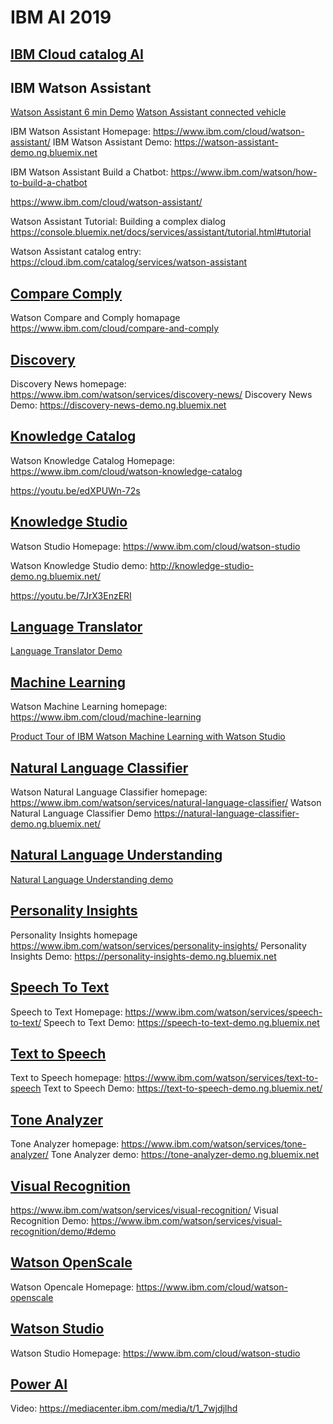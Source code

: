# IBM AI 2019

## [IBM Cloud catalog AI](https://console.bluemix.net/catalog/?category=ai)

## IBM Watson Assistant

[Watson Assistant 6 min Demo](https://mediacenter.ibm.com/media/t/0_or8qwtp5)
[Watson Assistant connected vehicle](https://mediacenter.ibm.com/media/IBM+Watson+Assistant+for+today%27s+connected+vehicles/1_fjk3r4po)

IBM Watson Assistant Homepage: https://www.ibm.com/cloud/watson-assistant/
IBM Watson Assistant Demo: https://watson-assistant-demo.ng.bluemix.net

IBM Watson Assistant Build a Chatbot: https://www.ibm.com/watson/how-to-build-a-chatbot

https://www.ibm.com/cloud/watson-assistant/

Watson Assistant Tutorial: Building a complex dialog https://console.bluemix.net/docs/services/assistant/tutorial.html#tutorial

Watson Assistant catalog entry: https://cloud.ibm.com/catalog/services/watson-assistant

## [Compare Comply](https://console.bluemix.net/catalog/services/compare-comply)

   Watson Compare and Comply homapage https://www.ibm.com/cloud/compare-and-comply

## [Discovery](https://console.bluemix.net/catalog/services/discovery)
   Discovery News homepage: https://www.ibm.com/watson/services/discovery-news/
   Discovery News Demo: https://discovery-news-demo.ng.bluemix.net


## [Knowledge Catalog](https://console.bluemix.net/catalog/services/knowledge-catalog)
   Watson Knowledge Catalog Homepage: https://www.ibm.com/cloud/watson-knowledge-catalog
   
   https://youtu.be/edXPUWn-72s

## [Knowledge Studio](https://console.bluemix.net/catalog/services/knowledge-studio)
   
   Watson Studio Homepage:  https://www.ibm.com/cloud/watson-studio
  
   Watson Knowledge Studio demo: http://knowledge-studio-demo.ng.bluemix.net/

   https://youtu.be/7JrX3EnzERI


## [Language Translator](https://console.bluemix.net/catalog/services/language-translator)
   [Language Translator Demo](https://language-translator-demo.ng.bluemix.net)
   
## [Machine Learning](https://console.bluemix.net/catalog/services/machine-learning) 
   Watson Machine Learning homepage: https://www.ibm.com/cloud/machine-learning 
   
   [Product Tour of IBM Watson Machine Learning with Watson Studio](https://www.ibm.com/cloud/garage/dte/producttour/product-tour-ibm-watson-machine-learning-watson-studio)

## [Natural Language Classifier](https://console.bluemix.net/catalog/services/natural-language-classifier)
   Watson Natural Language Classifier homepage: https://www.ibm.com/watson/services/natural-language-classifier/
   Watson Natural Language Classifier Demo https://natural-language-classifier-demo.ng.bluemix.net/

## [Natural Language Understanding](https://console.bluemix.net/catalog/services/natural-language-understanding)

   <a href="https://natural-language-understanding-demo.ng.bluemix.net">Natural Language Understanding demo</a>

## [Personality Insights](https://console.bluemix.net/catalog/services/personality-insights)
   Personality Insights homepage https://www.ibm.com/watson/services/personality-insights/
   Personality Insights Demo: https://personality-insights-demo.ng.bluemix.net

## [Speech To Text](https://console.bluemix.net/catalog/services/speech-to-text)
   Speech to Text Homepage: https://www.ibm.com/watson/services/speech-to-text/
   Speech to Text Demo: https://speech-to-text-demo.ng.bluemix.net

## [Text to Speech](https://console.bluemix.net/catalog/services/text-to-speech)
   Text to Speech homepage: https://www.ibm.com/watson/services/text-to-speech
   Text to Speech Demo: https://text-to-speech-demo.ng.bluemix.net/

## [Tone Analyzer](https://console.bluemix.net/catalog/services/tone-analyzer)
   Tone Analyzer homepage: https://www.ibm.com/watson/services/tone-analyzer/
   Tone Analyzer demo: https://tone-analyzer-demo.ng.bluemix.net

## [Visual Recognition](https://console.bluemix.net/catalog/services/tone-analyzer)
   https://www.ibm.com/watson/services/visual-recognition/
   Visual Recognition Demo: https://www.ibm.com/watson/services/visual-recognition/demo/#demo

## [Watson OpenScale](https://console.bluemix.net/catalog/services/watson-openscale)
   Watson Opencale Homepage: https://www.ibm.com/cloud/watson-openscale

## [Watson Studio](https://console.bluemix.net/catalog/services/watson-studio)

   Watson Studio Homepage: https://www.ibm.com/cloud/watson-studio

## [Power AI](https://console.bluemix.net/catalog/services/powerai)

   Video: https://mediacenter.ibm.com/media/t/1_7wjdjlhd 

